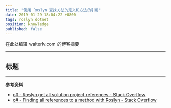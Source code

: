 ```yaml
---
title: "使用 Roslyn 查找方法的定义和方法的引用"
date: 2019-01-29 18:04:22 +0800
tags: roslyn dotnet
position: knowledge
published: false
---
```


在此处编辑 walterlv.com 的博客摘要

---

<div id="toc"></div>

## 标题

---

**参考资料**

- [c# - Roslyn get all solution project references - Stack Overflow](https://stackoverflow.com/questions/49834732/roslyn-get-all-solution-project-references)
- [c# - Finding all references to a method with Roslyn - Stack Overflow](https://stackoverflow.com/questions/31861762/finding-all-references-to-a-method-with-roslyn)
